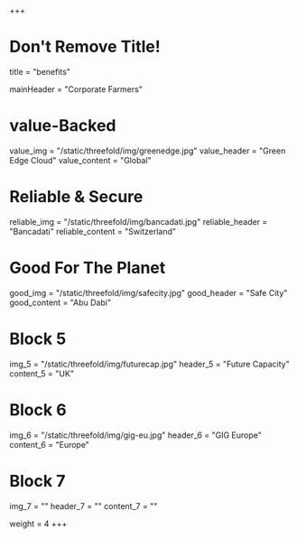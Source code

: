 +++
# Don't Remove Title!
title = "benefits"

mainHeader = "Corporate Farmers"

# value-Backed
value_img = "/static/threefold/img/greenedge.jpg"
value_header = "Green Edge Cloud"
value_content = "Global"

# Reliable & Secure
reliable_img = "/static/threefold/img/bancadati.jpg"
reliable_header = "Bancadati"
reliable_content = "Switzerland"

# Good For The Planet
good_img = "/static/threefold/img/safecity.jpg"
good_header = "Safe City"
good_content = "Abu Dabi"

# Block 5
img_5 = "/static/threefold/img/futurecap.jpg"
header_5 = "Future Capacity"
content_5 = "UK"

# Block 6
img_6 = "/static/threefold/img/gig-eu.jpg"
header_6 = "GIG Europe"
content_6 = "Europe"

# Block 7
img_7 = ""
header_7 = ""
content_7 = ""

weight = 4
+++
